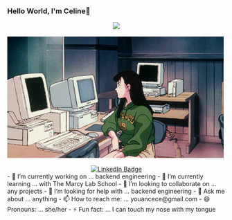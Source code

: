 ### Hello World, I'm Celine👋
<p align="center">
  <a href="https://github.com/DenverCoder1/readme-typing-svg"><img src="https://readme-typing-svg.herokuapp.com?lines=I+love+coding.;I+love+getting+creative.;I+love+learning.;I+love+spreading+knowledge.;&center=true&width=500&height=50"></a>
</p>

![](codinggif.gif)
<div id="badges" align="center">
  <a href="https://www.linkedin.com/in/celine-youance/">
    <img src="https://img.shields.io/badge/LinkedIn-blue?style=for-the-badge&logo=linkedin&logoColor=white" alt="LinkedIn Badge"/>
  </a>
  </div>
- 🔭 I’m currently working on ... backend engineering
- 🌱 I’m currently learning ... with The Marcy Lab School
- 👯 I’m looking to collaborate on ... any projects
- 🤔 I’m looking for help with ... backend engineering
- 💬 Ask me about ... anything 
- 📫 How to reach me: ... youancece@gmail.com
- 😄 Pronouns: ... she/her
- ⚡ Fun fact: ... I can touch my nose with my tongue

